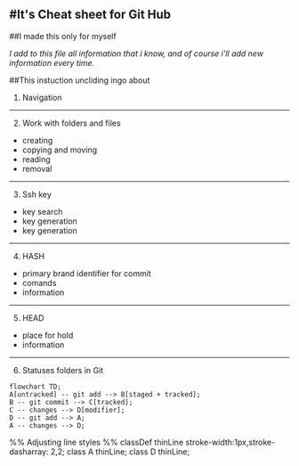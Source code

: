 #It's Cheat sheet for Git Hub
---
##I made this only for myself

*I add to this file all information that i know, and of course i'll add new information every time.*

##This instuction uncliding ingo about 

1. Navigation
---
2. Work with folders and files
- creating
- copying and moving
- reading
- removal
---
3. Ssh key
- key search
- key generation
- key generation
---
4. HASH
- primary brand identifier for commit
- comands
- information
---
5. HEAD 
- place for hold
- information
---
6. Statuses folders in Git

```mermaid
flowchart TD;
A[untracked] -- git add --> B[staged + tracked];
B -- git commit --> C[tracked];
C -- changes --> D[modifier];
D -- git add --> A;
A -- changes --> D;
```

%% Adjusting line styles %%
classDef thinLine stroke-width:1px,stroke-dasharray: 2,2;
class A thinLine;
class D thinLine;


